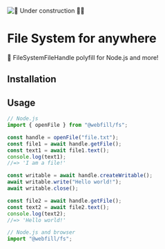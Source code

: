 ![🚧 Under construction 👷‍♂️](https://i.imgur.com/LEP2R3N.png)

# File System for anywhere

📂 FileSystemFileHandle polyfill for Node.js and more!

<div align="center">

</div>

## Installation

## Usage

```js
// Node.js
import { openFile } from "@webfill/fs";

const handle = openFile("file.txt");
const file1 = await handle.getFile();
const text1 = await file1.text();
console.log(text1);
//=> 'I am a file!'

const writable = await handle.createWritable();
await writable.write("Hello world!");
await writable.close();

const file2 = await handle.getFile();
const text2 = await file2.text();
console.log(text2);
//=> 'Hello world!'
```

```js
// Node.js and browser
import "@webfill/fs";


```
